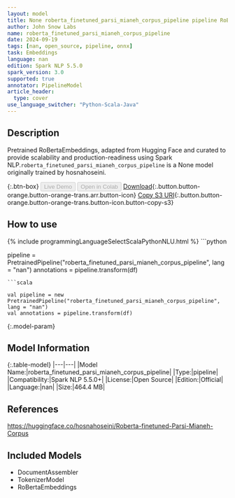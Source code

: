 ```yaml
---
layout: model
title: None roberta_finetuned_parsi_mianeh_corpus_pipeline pipeline RoBertaEmbeddings from hosnahoseini
author: John Snow Labs
name: roberta_finetuned_parsi_mianeh_corpus_pipeline
date: 2024-09-19
tags: [nan, open_source, pipeline, onnx]
task: Embeddings
language: nan
edition: Spark NLP 5.5.0
spark_version: 3.0
supported: true
annotator: PipelineModel
article_header:
  type: cover
use_language_switcher: "Python-Scala-Java"
---
```


## Description

Pretrained RoBertaEmbeddings, adapted from Hugging Face and curated to provide scalability and production-readiness using Spark NLP.`roberta_finetuned_parsi_mianeh_corpus_pipeline` is a None model originally trained by hosnahoseini.

{:.btn-box}
<button class="button button-orange" disabled>Live Demo</button>
<button class="button button-orange" disabled>Open in Colab</button>
[Download](https://s3.amazonaws.com/auxdata.johnsnowlabs.com/public/models/roberta_finetuned_parsi_mianeh_corpus_pipeline_nan_5.5.0_3.0_1726749779941.zip){:.button.button-orange.button-orange-trans.arr.button-icon}
[Copy S3 URI](s3://auxdata.johnsnowlabs.com/public/models/roberta_finetuned_parsi_mianeh_corpus_pipeline_nan_5.5.0_3.0_1726749779941.zip){:.button.button-orange.button-orange-trans.button-icon.button-copy-s3}

## How to use



<div class="tabs-box" markdown="1">
{% include programmingLanguageSelectScalaPythonNLU.html %}
```python

pipeline = PretrainedPipeline("roberta_finetuned_parsi_mianeh_corpus_pipeline", lang = "nan")
annotations =  pipeline.transform(df)   

```
```scala

val pipeline = new PretrainedPipeline("roberta_finetuned_parsi_mianeh_corpus_pipeline", lang = "nan")
val annotations = pipeline.transform(df)

```
</div>

{:.model-param}
## Model Information

{:.table-model}
|---|---|
|Model Name:|roberta_finetuned_parsi_mianeh_corpus_pipeline|
|Type:|pipeline|
|Compatibility:|Spark NLP 5.5.0+|
|License:|Open Source|
|Edition:|Official|
|Language:|nan|
|Size:|464.4 MB|

## References

https://huggingface.co/hosnahoseini/Roberta-finetuned-Parsi-Mianeh-Corpus

## Included Models

- DocumentAssembler
- TokenizerModel
- RoBertaEmbeddings
